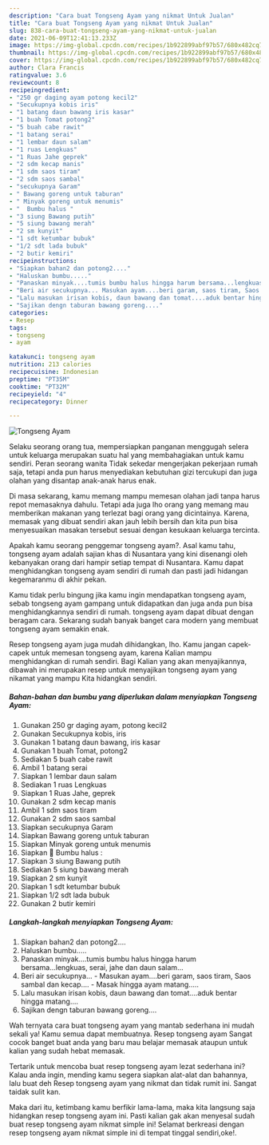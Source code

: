 ```yaml
---
description: "Cara buat Tongseng Ayam yang nikmat Untuk Jualan"
title: "Cara buat Tongseng Ayam yang nikmat Untuk Jualan"
slug: 838-cara-buat-tongseng-ayam-yang-nikmat-untuk-jualan
date: 2021-06-09T12:41:13.233Z
image: https://img-global.cpcdn.com/recipes/1b922899abf97b57/680x482cq70/tongseng-ayam-foto-resep-utama.jpg
thumbnail: https://img-global.cpcdn.com/recipes/1b922899abf97b57/680x482cq70/tongseng-ayam-foto-resep-utama.jpg
cover: https://img-global.cpcdn.com/recipes/1b922899abf97b57/680x482cq70/tongseng-ayam-foto-resep-utama.jpg
author: Clara Francis
ratingvalue: 3.6
reviewcount: 8
recipeingredient:
- "250 gr daging ayam potong kecil2"
- "Secukupnya kobis iris"
- "1 batang daun bawang iris kasar"
- "1 buah Tomat potong2"
- "5 buah cabe rawit"
- "1 batang serai"
- "1 lembar daun salam"
- "1 ruas Lengkuas"
- "1 Ruas Jahe geprek"
- "2 sdm kecap manis"
- "1 sdm saos tiram"
- "2 sdm saos sambal"
- "secukupnya Garam"
- " Bawang goreng untuk taburan"
- " Minyak goreng untuk menumis"
- "  Bumbu halus "
- "3 siung Bawang putih"
- "5 siung bawang merah"
- "2 sm kunyit"
- "1 sdt ketumbar bubuk"
- "1/2 sdt lada bubuk"
- "2 butir kemiri"
recipeinstructions:
- "Siapkan bahan2 dan potong2...."
- "Haluskan bumbu....."
- "Panaskan minyak....tumis bumbu halus hingga harum bersama...lengkuas, serai, jahe dan daun salam..."
- "Beri air secukupnya... Masukan ayam....beri garam, saos tiram, Saos sambal dan kecap.... Masak hingga ayam matang....."
- "Lalu masukan irisan kobis, daun bawang dan tomat....aduk bentar hingga matang...."
- "Sajikan dengn taburan bawang goreng...."
categories:
- Resep
tags:
- tongseng
- ayam

katakunci: tongseng ayam 
nutrition: 213 calories
recipecuisine: Indonesian
preptime: "PT35M"
cooktime: "PT32M"
recipeyield: "4"
recipecategory: Dinner

---
```



![Tongseng Ayam](https://img-global.cpcdn.com/recipes/1b922899abf97b57/680x482cq70/tongseng-ayam-foto-resep-utama.jpg)

Selaku seorang orang tua, mempersiapkan panganan menggugah selera untuk keluarga merupakan suatu hal yang membahagiakan untuk kamu sendiri. Peran seorang  wanita Tidak sekedar mengerjakan pekerjaan rumah saja, tetapi anda pun harus menyediakan kebutuhan gizi tercukupi dan juga olahan yang disantap anak-anak harus enak.

Di masa  sekarang, kamu memang mampu memesan olahan jadi tanpa harus repot memasaknya dahulu. Tetapi ada juga lho orang yang memang mau memberikan makanan yang terlezat bagi orang yang dicintainya. Karena, memasak yang dibuat sendiri akan jauh lebih bersih dan kita pun bisa menyesuaikan masakan tersebut sesuai dengan kesukaan keluarga tercinta. 



Apakah kamu seorang penggemar tongseng ayam?. Asal kamu tahu, tongseng ayam adalah sajian khas di Nusantara yang kini disenangi oleh kebanyakan orang dari hampir setiap tempat di Nusantara. Kamu dapat menghidangkan tongseng ayam sendiri di rumah dan pasti jadi hidangan kegemaranmu di akhir pekan.

Kamu tidak perlu bingung jika kamu ingin mendapatkan tongseng ayam, sebab tongseng ayam gampang untuk didapatkan dan juga anda pun bisa menghidangkannya sendiri di rumah. tongseng ayam dapat dibuat dengan beragam cara. Sekarang sudah banyak banget cara modern yang membuat tongseng ayam semakin enak.

Resep tongseng ayam juga mudah dihidangkan, lho. Kamu jangan capek-capek untuk memesan tongseng ayam, karena Kalian mampu menghidangkan di rumah sendiri. Bagi Kalian yang akan menyajikannya, dibawah ini merupakan resep untuk menyajikan tongseng ayam yang nikamat yang mampu Kita hidangkan sendiri.

<!--inarticleads1-->

##### Bahan-bahan dan bumbu yang diperlukan dalam menyiapkan Tongseng Ayam:

1. Gunakan 250 gr daging ayam, potong kecil2
1. Gunakan Secukupnya kobis, iris
1. Gunakan 1 batang daun bawang, iris kasar
1. Gunakan 1 buah Tomat, potong2
1. Sediakan 5 buah cabe rawit
1. Ambil 1 batang serai
1. Siapkan 1 lembar daun salam
1. Sediakan 1 ruas Lengkuas
1. Siapkan 1 Ruas Jahe, geprek
1. Gunakan 2 sdm kecap manis
1. Ambil 1 sdm saos tiram
1. Gunakan 2 sdm saos sambal
1. Siapkan secukupnya Garam
1. Siapkan  Bawang goreng untuk taburan
1. Siapkan  Minyak goreng untuk menumis
1. Siapkan  🌼 Bumbu halus :
1. Siapkan 3 siung Bawang putih
1. Sediakan 5 siung bawang merah
1. Siapkan 2 sm kunyit
1. Siapkan 1 sdt ketumbar bubuk
1. Siapkan 1/2 sdt lada bubuk
1. Gunakan 2 butir kemiri




<!--inarticleads2-->

##### Langkah-langkah menyiapkan Tongseng Ayam:

1. Siapkan bahan2 dan potong2....
1. Haluskan bumbu.....
1. Panaskan minyak....tumis bumbu halus hingga harum bersama...lengkuas, serai, jahe dan daun salam...
1. Beri air secukupnya... - Masukan ayam....beri garam, saos tiram, Saos sambal dan kecap.... - Masak hingga ayam matang.....
1. Lalu masukan irisan kobis, daun bawang dan tomat....aduk bentar hingga matang....
1. Sajikan dengn taburan bawang goreng....




Wah ternyata cara buat tongseng ayam yang mantab sederhana ini mudah sekali ya! Kamu semua dapat membuatnya. Resep tongseng ayam Sangat cocok banget buat anda yang baru mau belajar memasak ataupun untuk kalian yang sudah hebat memasak.

Tertarik untuk mencoba buat resep tongseng ayam lezat sederhana ini? Kalau anda ingin, mending kamu segera siapkan alat-alat dan bahannya, lalu buat deh Resep tongseng ayam yang nikmat dan tidak rumit ini. Sangat taidak sulit kan. 

Maka dari itu, ketimbang kamu berfikir lama-lama, maka kita langsung saja hidangkan resep tongseng ayam ini. Pasti kalian gak akan menyesal sudah buat resep tongseng ayam nikmat simple ini! Selamat berkreasi dengan resep tongseng ayam nikmat simple ini di tempat tinggal sendiri,oke!.

